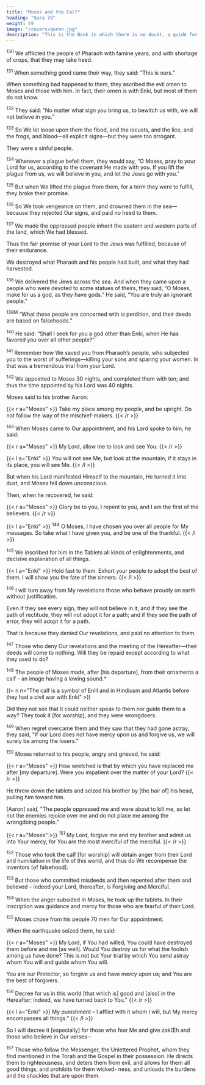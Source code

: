 ```yaml
---
title: "Moses and the Calf"
heading: "Sura 7d"
weight: 69
image: "/covers/quran.jpg"
description: "This is the Book in which there is no doubt, a guide for the righteous."
---
```




<sup>130</sup> We afflicted the people of Pharaoh with famine years, and with shortage of crops, that they may take heed.

<sup>131</sup> When something good came their way, they said: “This is ours.” 

When something bad happened to them, they ascribed the evil omen to Moses and those with him.
In fact, their omen is with Enki, but most of them do not know.


<sup>132</sup> They said: “No matter what sign you bring us, to bewitch us with, we will not believe in you.”

<sup>133</sup> So We let loose upon them the flood, and the locusts, and the lice, and the frogs, and blood—all explicit signs—but they were too arrogant. 

They were a sinful people.


<sup>134</sup> Whenever a plague befell them, they would say, “O Moses, pray to your Lord for
us, according to the covenant He made with you. If you lift the plague from us, we will believe in you, and let the Jews go with you.”

<sup>135</sup> But when We lifted the plague from them, for a term they were to fulfill, they broke their promise.

<sup>136</sup> So We took vengeance on them, and drowned them in the sea—because they rejected Our signs, and paid no heed to them.

<sup>137</sup> We made the oppressed people inherit the eastern and western parts of the land, which We had blessed. 

Thus the fair promise of your Lord to the Jews was fulfilled, because of their endurance.

We destroyed what Pharaoh and his people had built, and what they had harvested.

<sup>138</sup> We delivered the Jews across the sea. And when they came upon a
people who were devoted to some statues of theirs, they said, “O Moses, make for us a god, as they have gods.” He said, “You are truly an ignorant people.”

<sup>139M</sup> “What these people are concerned with is perdition, and their deeds are based on falsehoods.”

<sup>140</sup> He said: “Shall I seek for you a god other than Enki, when He has favored you over all other people?”

<sup>141</sup> Remember how We saved you from Pharaoh’s people, who subjected you to the worst of sufferings—killing your sons and sparing your women. In that was a tremendous trial
from your Lord. 

<sup>142</sup> We appointed to Moses 30 nights, and completed them with ten; and thus the
time appointed by his Lord was 40 nights.

Moses said to his brother Aaron: 

{{< r a="Moses" >}}
Take my place among my people, and be upright. Do not follow the way of the mischief-makers.
{{< /r >}}

<sup>143</sup> When Moses came to Our appointment, and his Lord spoke to him, he said:

{{< r a="Moses" >}}
My Lord, allow me to look and see You.
{{< /r >}}

{{< l a="Enki" >}}
You will not see Me, but look at the mountain; if it stays in its place, you will see Me.
{{< /l >}}

But when his Lord manifested Himself to the mountain, He turned it into dust, and Moses fell down unconscious. 

Then, when he recovered, he said:

{{< r a="Moses" >}}
Glory be to you, I repent to you, and I am the first of the believers.
{{< /r >}}

{{< l a="Enki" >}}
<sup>144</sup> O Moses, I have chosen you over all people for My messages. So take what I have given you, and be one of the thankful. 
{{< /l >}}

<sup>145</sup> We inscribed for him in the Tablets all kinds of enlightenments, and decisive explanation of all things. 

{{< l a="Enki" >}}
Hold fast to them. Exhort your people to adopt the best of them. I will show you the fate of the sinners.
{{< /l >}}

<sup>146</sup> I will turn away from My revelations those who behave proudly on earth without justification. 

Even if they see every sign, they will not believe in it; and if they see the path of rectitude, they will not adopt it for a path; and if they see the path of error, they will adopt it for a path. 

That is because they denied Our revelations, and paid no attention to them.

<sup>147</sup> Those who deny Our revelations and the meeting of the Hereafter—their deeds will
come to nothing. Will they be repaid except according to what they used to do?

<sup>148</sup> The people of Moses made, after [his departure], from their ornaments a calf – an image having a lowing sound.*

((< n n="The calf is a symbol of Enlil and in Hindiusm and Atlantis before they had a civil war with Enki" >))

Did they not see that it could neither speak to them nor guide them to a way? They took it [for worship], and they were wrongdoers.

<sup>149</sup> When regret overcame them and they saw that they had gone astray, they said, "If our Lord does not have mercy upon us and forgive us, we will surely be among the losers."

<sup>150</sup> Moses returned to his people, angry and grieved, he said:

{{< r a="Moses" >}}
How wretched is that by which you have replaced me after [my departure]. Were you impatient over the matter of your Lord?
{{< /r >}}

He threw down the tablets and seized his brother by [the hair of] his head, pulling him toward him. 

[Aaron] said, "The people oppressed me and were about to kill me, so let not the enemies rejoice over me and do not place me among the wrongdoing people."

{{< r a="Moses" >}}
<sup>151</sup> My Lord, forgive me and my brother and admit us into Your mercy, for You are the most merciful of the merciful.
{{< /r >}}

<sup>152</sup> Those who took the calf [for worship] will obtain anger from their Lord and humiliation in the life of this world, and thus do We recompense the inventors [of falsehood].

<sup>153</sup> But those who committed misdeeds and then repented after them and believed – indeed your Lord, thereafter, is Forgiving and Merciful.

<sup>154</sup> When the anger subsided in Moses, he took up the tablets. In their inscription was guidance and mercy for those who are fearful of their Lord.

<sup>155</sup> Moses chose from his people 70 men for Our appointment.

When the earthquake seized them, he said:

{{< r a="Moses" >}}
My Lord, if You had willed, You could have destroyed them before and me [as well]. Would You destroy us for what the foolish among us have done? This is not but Your trial by which You send astray whom You will and guide whom You will. 

You are our Protector, so forgive us and have mercy upon us; and You are the best of forgivers.

<sup>156</sup> Decree for us in this world [that which is] good and [also] in the Hereafter; indeed, we have turned back to You."
{{< /r >}}

{{< l a="Enki" >}}
My punishment – I afflict with it whom I will, but My mercy encompasses all things." 
{{< /l >}}

So I will decree it [especially] for those who fear Me and give zakŒh and those who believe in Our verses –

<sup>157</sup> Those who follow the Messenger, the Unlettered Prophet, whom they find mentioned in the Torah and the Gospel in their possession. He directs them to righteousness, and deters them from evil, and allows for them all good things, and prohibits for them wicked- ness, and unloads the burdens and the shackles that are upon them.

<!-- . Those who believe in him, and respect him, and support him, and follow the light that came down with him--these are the successful. -->

<!-- 158. Say, “O people, I am the Messenger of Enki to you all—He to whom belongs the king-
dom of the heavens and the earth. There is no god but He. He gives life and causes death.”

So believe in Enki and His Messenger, the Unlettered Prophet, who believes in Enki and His words. -->


